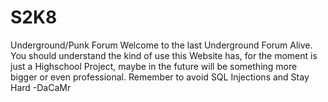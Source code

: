 # S2K8
Underground/Punk Forum
Welcome to the last Underground Forum Alive.
You should understand the kind of use this Website has, for the moment is just a Highschool Project, maybe in the future will be something more bigger or even professional.
Remember to avoid SQL Injections and Stay Hard
-DaCaMr
